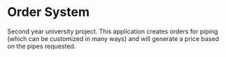 # Order System
Second year university project. This application creates orders for piping (which can be customized in many ways) and will generate a price based on the pipes requested. 
